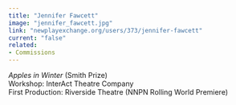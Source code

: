 ```yaml
---
title: "Jennifer Fawcett"
image: "jennifer_fawcett.jpg"
link: "newplayexchange.org/users/373/jennifer-fawcett"
current: "false"
related:
- Commissions
---
```


*Apples in Winter* (Smith Prize)\
Workshop: InterAct Theatre Company\
First Production: Riverside Theatre (NNPN Rolling World Premiere)

